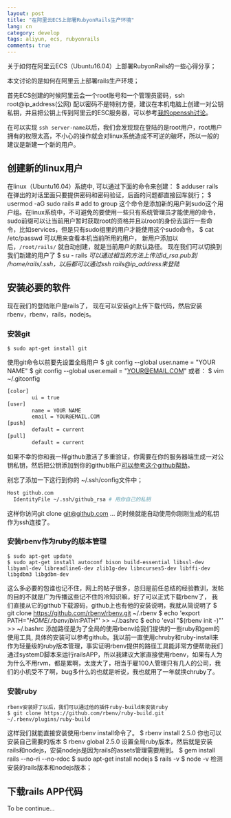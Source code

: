 ```yaml
---
layout: post
title: "在阿里云ECS上部署RubyonRails生产环境"
lang: cn
category: develop
tags: aliyun, ecs, rubyonrails
comments: true
---
```

关于如何在阿里云ECS（Ubuntu16.04）上部署RubyonRails的一些心得分享；

本文讨论的是如何在阿里云上部署rails生产环境；

首先ECS创建的时候阿里云会一个root账号和一个管理员密码，ssh root@ip_address(公网) 配以密码不是特别方便，建议在本机电脑上创建一对公钥私钥，并且把公钥上传到阿里云的ESC服务器，可以参考[我的openssh讨论]([https://cheeger.com/linux/2018/05/19/openssl.html])。

在可以实现 `ssh server-name`以后，我们会发现现在登陆的是root用户，root用户拥有的权限太高，不小心的操作就会对linux系统造成不可逆的破坏，所以一般的建议是新建一个新的用户。

## 创建新的linux用户
在linux（Ubuntu16.04）系统中, 可以通过下面的命令来创建：
    $ adduser rails
在弹出的对话里面只要提供密码和密码验证，后面的问题都直接回车就行；
    $ usermod -aG sudo rails # add to group
这个命令是添加新的用户到sudo这个用户组。在linux系统中，不可避免的要使用一些只有系统管理员才能使用的命令，sudo前缀可以让当前用户暂时获取root的资格并且以root的身份去运行一些命令，比如services，但是只有sudo组里的用户才能使用这个sudo命令。
    $ cat /etc/passwd
可以用来查看本机当前所用的用户， 新用户添加以后，`/root/rails/` 就自动创建，就是当前用户的默认路径。
现在我们可以切换到我们新建的用户了
   $ su - rails
 *可以通过相当的方法上传过id_rsa.pub到 /home/rails/.ssh，以后都可以通过ssh rails@ip_address来登陆*

## 安装必要的软件
现在我们的登陆账户是rails了， 现在可以安装git上传下载代码，然后安装rbenv，rbenv，rails，nodejs。
### 安装git
    $ sudo apt-get install git
使用git命令以前要先设置全局用户
    $ git config --global user.name = "YOUR NAME"
    $ git config --global user.email = "YOUR@EMAIL.COM"
或者：
    $ vim ~/.gitconfig
```bash
[color]
        ui = true
[user]
        name = YOUR NAME
        email = YOUR@EMAIL.COM
[push]
        default = current
[pull]
        default = current
```

如果不幸的你和我一样github激活了多重验证，你需要在你的服务器端生成一对公钥私钥，然后把公钥添加到你的github账户[可以参考这个github帮助](https://help.github.com/en/enterprise/2.15/user/articles/generating-a-new-ssh-key-and-adding-it-to-the-ssh-agent)。

别忘了添加一下这行到你的 ~/.ssh/config文件中；
```bash
Host github.com
  IdentityFile ~/.ssh/github_rsa # 用你自己的私钥
```
这样你访问git clone git@github.com ... 的时候就能自动使用你刚刚生成的私钥作为ssh连接了。

### 安装rbenv作为ruby的版本管理
    $ sudo apt-get update
    $ sudo apt-get install autoconf bison build-essential libssl-dev libyaml-dev libreadline6-dev zlib1g-dev libncurses5-dev libffi-dev libgdbm3 libgdbm-dev
这么多必要的包谁也记不住，网上的帖子很多，总归是前任总结的经验教训，发帖的目的不就是广为传播这些记不住的冷知识嘛，好了可以正式下载rbenv了， 我们直接从它的github下载源码，github上也有他的安装说明，我就从简说明了
    $ git clone https://github.com/rbenv/rbenv.git ~/.rbenv
    $ echo 'export PATH="$HOME/.rbenv/bin:$PATH"' >> ~/.bashrc
    $ echo 'eval "$(rbenv init -)"' >> ~/.bashrc
添加路径是为了全局的使用rbenv给我们提供的一些ruby和gem的使用工具, 具体的安装可以参考github。我以前一直使用chruby和ruby-install来作为轻量级的ruby版本管理，事实证明rbenv提供的路径工具能非常方便帮助我们通过systemD脚本来运行railsAPP，所以我建议大家直接使用rbenv，如果有人为为什么不用rvm，都是累啊，太庞大了，相当于雇100人管理只有几人的公司，我们的小机受不了啊，bug多什么的也就是听说，我也就用了一年就换chruby了。

### 安装ruby

    rbenv安装好了以后，我们可以通过他的插件ruby-build来安装ruby
    $ git clone https://github.com/rbenv/ruby-build.git ~/.rbenv/plugins/ruby-build
这样我们就能直接安装使用rbenv install命令了。
    $ rbenv install 2.5.0
你也可以安装自己需要的版本
    $ rbenv global 2.5.0
设置全局ruby版本，然后就是安装rails和nodejs，安装nodejs是因为rails的assets管理需要用到。
    $ gem install rails --no-ri --no-rdoc
    $ sudo apt-get install nodejs
    $ rails -v
    $ node -v
 检测安装的rails版本和nodejs版本；

## 下载rails APP代码
 To be continue...
